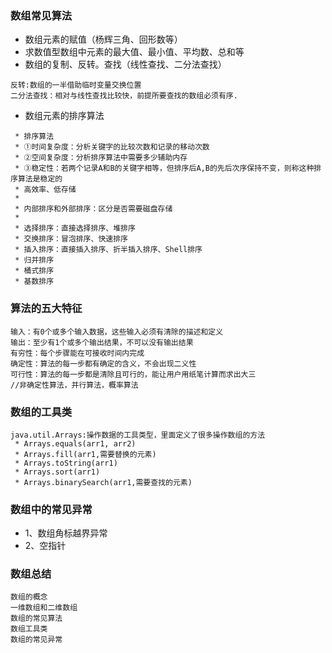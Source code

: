 ### 数组常见算法
+ 数组元素的赋值（杨辉三角、回形数等）
+ 求数值型数组中元素的最大值、最小值、平均数、总和等
+ 数组的复制、反转。查找（线性查找、二分法查找）
```
反转:数组的一半借助临时变量交换位置
二分法查找：相对与线性查找比较快，前提所要查找的数组必须有序.
```
+ 数组元素的排序算法
```
 * 排序算法
 * ①时间复杂度：分析关键字的比较次数和记录的移动次数
 * ②空间复杂度：分析排序算法中需要多少辅助内存
 * ③稳定性：若两个记录A和B的关键字相等，但排序后A,B的先后次序保持不变，则称这种排序算法是稳定的
 * 高效率、低存储
 * 
 * 内部排序和外部排序：区分是否需要磁盘存储
 * 
 * 选择排序：直接选择排序、堆排序
 * 交换排序：冒泡排序、快速排序
 * 插入排序：直接插入排序、折半插入排序、Shell排序
 * 归并排序
 * 桶式排序
 * 基数排序
```

### 算法的五大特征
```
输入：有0个或多个输入数据，这些输入必须有清除的描述和定义
输出：至少有1个或多个输出结果，不可以没有输出结果
有穷性：每个步骤能在可接收时间内完成
确定性：算法的每一步都有确定的含义，不会出现二义性
可行性：算法的每一步都是清除且可行的，能让用户用纸笔计算而求出大三
//非确定性算法，并行算法，概率算法
```

### 数组的工具类
```
java.util.Arrays:操作数据的工具类型，里面定义了很多操作数组的方法
 * Arrays.equals(arr1, arr2)
 * Arrays.fill(arr1,需要替换的元素)
 * Arrays.toString(arr1)
 * Arrays.sort(arr1)
 * Arrays.binarySearch(arr1,需要查找的元素)
```

### 数组中的常见异常
+ 1、数组角标越界异常
+ 2、空指针

### 数组总结
```
数组的概念
一维数组和二维数组
数组的常见算法
数组工具类
数组的常见异常
```
